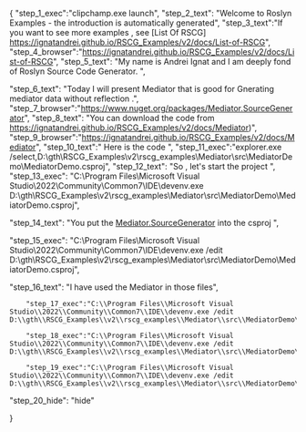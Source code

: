 {
    "step_1_exec":"clipchamp.exe launch",
    "step_2_text": "Welcome to Roslyn Examples - the introduction is automatically generated",
    "step_3_text":"If you want to see more examples , see  [List Of RSCG] https://ignatandrei.github.io/RSCG_Examples/v2/docs/List-of-RSCG",
    "step_4_browser":"https://ignatandrei.github.io/RSCG_Examples/v2/docs/List-of-RSCG",
    "step_5_text": "My name is Andrei Ignat and I am deeply fond of Roslyn Source Code Generator. ",

"step_6_text": "Today I will present Mediator  that is good for Gnerating mediator data without reflection .",
"step_7_browser":"https://www.nuget.org/packages/Mediator.SourceGenerator",
"step_8_text": "You can download the code from https://ignatandrei.github.io/RSCG_Examples/v2/docs/Mediator)",
"step_9_browser":"https://ignatandrei.github.io/RSCG_Examples/v2/docs/Mediator",
"step_10_text":" Here is the code ",
"step_11_exec":"explorer.exe /select,D:\\gth\\RSCG_Examples\\v2\\rscg_examples\\Mediator\\src\\MediatorDemo\\MediatorDemo.csproj",
"step_12_text": "So , let's start the project ",
"step_13_exec": "C:\\Program Files\\Microsoft Visual Studio\\2022\\Community\\Common7\\IDE\\devenv.exe D:\\gth\\RSCG_Examples\\v2\\rscg_examples\\Mediator\\src\\MediatorDemo\\MediatorDemo.csproj",

"step_14_text": "You put the  [Mediator.SourceGenerator](https://www.nuget.org/packages/Mediator.SourceGenerator) into the csproj ",

"step_15_exec": "C:\\Program Files\\Microsoft Visual Studio\\2022\\Community\\Common7\\IDE\\devenv.exe /edit D:\\gth\\RSCG_Examples\\v2\\rscg_examples\\Mediator\\src\\MediatorDemo\\MediatorDemo.csproj",

"step_16_text": "I have used the Mediator in those files",


        "step_17_exec":"C:\\Program Files\\Microsoft Visual Studio\\2022\\Community\\Common7\\IDE\\devenv.exe /edit D:\\gth\\RSCG_Examples\\v2\\rscg_examples\\Mediator\\src\\MediatorDemo\\PingPong.cs",
    
        "step_18_exec":"C:\\Program Files\\Microsoft Visual Studio\\2022\\Community\\Common7\\IDE\\devenv.exe /edit D:\\gth\\RSCG_Examples\\v2\\rscg_examples\\Mediator\\src\\MediatorDemo\\GenericLoggerHandler.cs",
    
        "step_19_exec":"C:\\Program Files\\Microsoft Visual Studio\\2022\\Community\\Common7\\IDE\\devenv.exe /edit D:\\gth\\RSCG_Examples\\v2\\rscg_examples\\Mediator\\src\\MediatorDemo\\Program.cs",
    
"step_20_hide": "hide"


}